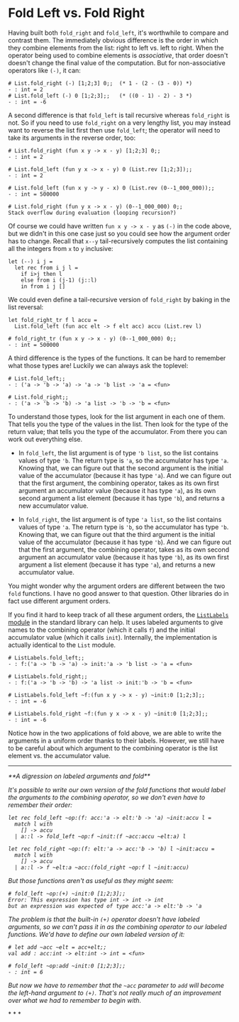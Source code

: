 # Fold Left vs. Fold Right

Having built both `fold_right` and `fold_left`, it's worthwhile to
compare and contrast them.  The immediately obvious difference is
the order in which they combine elements from the list:  right to left
vs. left to right.  When the operator being used to combine elements
is *associative*, that order doesn't doesn't change the final value of
the computation.  But for non-associative operators like `(-)`, it can:
```
# List.fold_right (-) [1;2;3] 0;;  (* 1 - (2 - (3 - 0)) *)
- : int = 2
# List.fold_left (-) 0 [1;2;3];;   (* ((0 - 1) - 2) - 3 *)
- : int = -6 
```

A second difference is that `fold_left` is tail recursive whereas `fold_right` is
not. So if you need to use `fold_right` on a very lengthy list, you may
instead want to reverse the list first then use `fold_left`; the operator
will need to take its arguments in the reverse order, too:
```
# List.fold_right (fun x y -> x - y) [1;2;3] 0;;
- : int = 2

# List.fold_left (fun y x -> x - y) 0 (List.rev [1;2;3]);;
- : int = 2

# List.fold_left (fun x y -> y - x) 0 (List.rev (0--1_000_000));;
- : int = 500000  

# List.fold_right (fun y x -> x - y) (0--1_000_000) 0;;
Stack overflow during evaluation (looping recursion?)
```
Of course we could have written `fun x y -> x - y` as `(-)` in the code above,
but we didn't in this one case just so you could see how the argument order has to change.
Recall that `x--y` tail-recursively computes the list containing all the
integers from `x` to `y` inclusive:
```
let (--) i j =
  let rec from i j l =
    if i>j then l
    else from i (j-1) (j::l)
    in from i j []
```

We could even define a tail-recursive version of `fold_right` by baking in the list
reversal:
```
let fold_right_tr f l accu =
  List.fold_left (fun acc elt -> f elt acc) accu (List.rev l)

# fold_right_tr (fun x y -> x - y) (0--1_000_000) 0;;
- : int = 500000 
```

A third difference is the types of the functions.  It can be hard to remember
what those types are!  Luckily we can always ask the toplevel:
```
# List.fold_left;;
- : ('a -> 'b -> 'a) -> 'a -> 'b list -> 'a = <fun>

# List.fold_right;;
- : ('a -> 'b -> 'b) -> 'a list -> 'b -> 'b = <fun>
```

To understand those types, look for the list argument in each one of them.  That tells
you the type of the values in the list.  Then look for the type of the return value; 
that tells you the type of the accumulator.  From there you can work out everything else.

* In `fold_left`, the list argument is of type `'b list`, so the list
  contains values of type `'b`.  The return type is `'a`, so the
  accumulator has type `'a`.  Knowing that, we can figure out that the
  second argument is the initial value of the accumulator (because it has
  type `'a`).  And we can figure out that the first argument, the
  combining operator, takes as its own first argument an accumulator value
  (because it has type `'a`), as its own second argument a list element
  (because it has type `'b`), and returns a new accumulator value.
  
* In `fold_right`, the list argument is of type `'a list`, so the list
  contains values of type `'a`.  The return type is `'b`, so the
  accumulator has type `'b`.  Knowing that, we can figure out that the
  third argument is the initial value of the accumulator (because it has
  type `'b`).  And we can figure out that the first argument, the
  combining operator, takes as its own second argument an accumulator value
  (because it has type `'b`), as its own first argument a list element
  (because it has type `'a`), and returns a new accumulator value.

You might wonder why the argument orders are different between the two `fold`
functions.  I have no good answer to that question.  Other libraries 
do in fact use different argument orders.

If you find it hard to keep track of all these argument orders, the
[`ListLabels` module][listlabels] in the standard library can help.  It uses labeled
arguments to give names to the combining operator (which it calls `f`)
and the initial accumulator value (which it calls `init`).  Internally,
the implementation is actually identical to the `List` module.
```
# ListLabels.fold_left;;
- : f:('a -> 'b -> 'a) -> init:'a -> 'b list -> 'a = <fun>

# ListLabels.fold_right;;
- : f:('a -> 'b -> 'b) -> 'a list -> init:'b -> 'b = <fun>

# ListLabels.fold_left ~f:(fun x y -> x - y) ~init:0 [1;2;3];;
- : int = -6

# ListLabels.fold_right ~f:(fun y x -> x - y) ~init:0 [1;2;3];;
- : int = -6
```

Notice how in the two applications of fold above, we are able to write the arguments
in a uniform order thanks to their labels.  However, we still have to be careful
about which argument to the combining operator is the list element vs. the accumulator value.

[listlabels]: http://caml.inria.fr/pub/docs/manual-ocaml/libref/ListLabels.html

* * *
<i>
**A digression on labeled arguments and fold**

It's possible to write our own version of the fold functions that would
label the arguments to the combining operator, so we don't even have to remember
their order:
```
let rec fold_left ~op:(f: acc:'a -> elt:'b -> 'a) ~init:accu l =
  match l with
    [] -> accu
  | a::l -> fold_left ~op:f ~init:(f ~acc:accu ~elt:a) l 

let rec fold_right ~op:(f: elt:'a -> acc:'b -> 'b) l ~init:accu =
  match l with
    [] -> accu
  | a::l -> f ~elt:a ~acc:(fold_right ~op:f l ~init:accu)
```
But those functions aren't as useful as they might seem:
```
# fold_left ~op:(+) ~init:0 [1;2;3];;
Error: This expression has type int -> int -> int                                      
but an expression was expected of type acc:'a -> elt:'b -> 'a
```
The problem is that the built-in `(+)` operator doesn't have labeled arguments,
so we can't pass it in as the combining operator to our labeled functions.
We'd have to define our own labeled version of it:
```
# let add ~acc ~elt = acc+elt;;
val add : acc:int -> elt:int -> int = <fun>

# fold_left ~op:add ~init:0 [1;2;3];;
- : int = 6 
``` 
But now we have to remember that the `~acc` parameter to `add` will become
the left-hand argument to `(+)`.  That's not really much of an improvement
over what we had to remember to begin with.

</i>
* * *